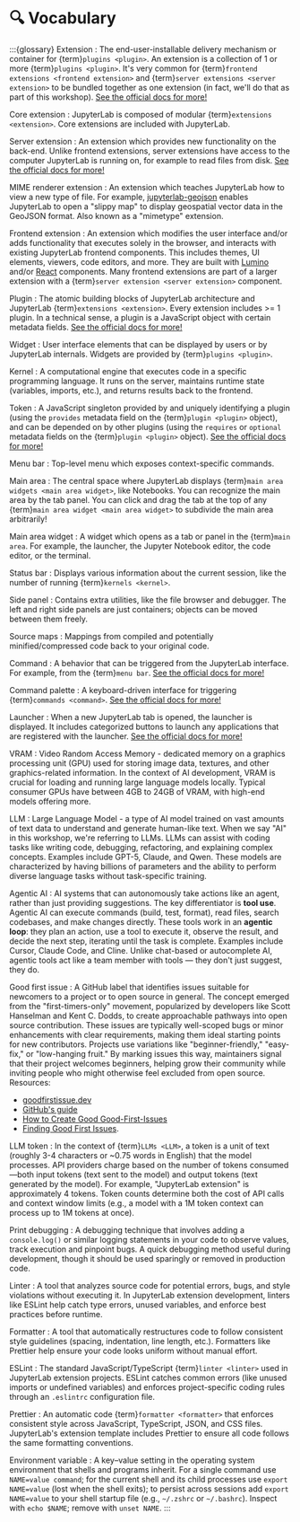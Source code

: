 # 🔍 Vocabulary

:::{glossary}
Extension
: The end-user-installable delivery mechanism or container for {term}`plugins <plugin>`.
An extension is a collection of 1 or more {term}`plugins <plugin>`.
It's very common for {term}`frontend extensions <frontend extension>` and
{term}`server extensions <server extension>` to be bundled together as one extension
(in fact, we'll do that as part of this workshop).
[See the official docs for more!](https://jupyterlab.readthedocs.io/en/stable/extension/extension_dev.html#overview-of-extensions)

Core extension
: JupyterLab is composed of modular {term}`extensions <extension>`.
Core extensions are included with JupyterLab.

Server extension
: An extension which provides new functionality on the back-end.
Unlike frontend extensions, server extensions have access to the computer JupyterLab is
running on, for example to read files from disk.
[See the official docs for more!](https://jupyter-server.readthedocs.io/en/stable/developers/extensions.html)

MIME renderer extension
: An extension which teaches JupyterLab how to view a new type of file.
For example,
[jupyterlab-geojson](https://github.com/jupyterlab/jupyter-renderers/tree/main/packages/geojson-extension)
enables JupyterLab to open a "slippy map" to display geospatial vector data in the
GeoJSON format.
Also known as a "mimetype" extension.

Frontend extension
: An extension which modifies the user interface and/or adds functionality that executes
solely in the browser, and interacts with existing JupyterLab frontend components.
This includes themes, UI elements, viewers, code editors, and more.
They are built with [Lumino](https://lumino.readthedocs.io/en/latest/) and/or
[React](https://react.dev/learn) components.
Many frontend extensions are part of a larger extension with a
{term}`server extension <server extension>` component.

Plugin
: The atomic building blocks of JupyterLab architecture and JupyterLab {term}`extensions <extension>`.
Every extension includes >= 1 plugin.
In a technical sense, a plugin is a JavaScript object with certain metadata fields.
[See the official docs for more!](https://jupyterlab.readthedocs.io/en/stable/extension/extension_dev.html#plugins)

Widget
: User interface elements that can be displayed by users or by JupyterLab internals.
Widgets are provided by {term}`plugins <plugin>`.

Kernel
: A computational engine that executes code in a specific programming language.
It runs on the server, maintains runtime state (variables, imports, etc.), and returns
results back to the frontend.

Token
: A JavaScript singleton provided by and uniquely identifying a plugin (using the
`provides` metadata field on the {term}`plugin <plugin>` object), and can be depended on
by other plugins (using the `requires` or `optional` metadata fields
on the {term}`plugin <plugin>` object).
[See the official docs for more!](https://jupyterlab.readthedocs.io/en/stable/extension/extension_dev.html#tokens)

Menu bar
: Top-level menu which exposes context-specific commands.

Main area
: The central space where JupyterLab displays {term}`main area widgets <main area widget>`,
like Notebooks.
You can recognize the main area by the tab panel.
You can click and drag the tab at the top of any {term}`main area widget <main area widget>`
to subdivide the main area arbitrarily!

Main area widget
: A widget which opens as a tab or panel in the {term}`main area`.
For example, the launcher, the Jupyter Notebook editor, the code editor, or the terminal.

Status bar
: Displays various information about the current session, like the number of running
{term}`kernels <kernel>`.

Side panel
: Contains extra utilities, like the file browser and debugger.
The left and right side panels are just containers; objects can be moved between them freely.

Source maps
: Mappings from compiled and potentially minified/compressed code back to your original code.

Command
: A behavior that can be triggered from the JupyterLab interface.
For example, from the {term}`menu bar`.
[See the official docs for more!](https://jupyterlab.readthedocs.io/en/latest/user/commands.html)

Command palette
: A keyboard-driven interface for triggering {term}`commands <command>`.
[See the official docs for more!](https://jupyterlab.readthedocs.io/en/stable/user/commands.html#command-palette)

Launcher
: When a new JupyterLab tab is opened, the launcher is displayed.
It includes categorized buttons to launch any applications that are registered with the launcher.
[See the official docs for more!](https://jupyterlab.readthedocs.io/en/latest/extension/extension_points.html#launcher)

VRAM
: Video Random Access Memory - dedicated memory on a graphics processing unit (GPU) used for storing image data, textures, and other graphics-related information.
In the context of AI development, VRAM is crucial for loading and running large language models locally.
Typical consumer GPUs have between 4GB to 24GB of VRAM, with high-end models offering more.

LLM
: Large Language Model - a type of AI model trained on vast amounts of text data to understand and generate human-like text.
When we say "AI" in this workshop, we're referring to LLMs.
LLMs can assist with coding tasks like writing code, debugging, refactoring, and explaining complex concepts.
Examples include GPT-5, Claude, and Qwen.
These models are characterized by having billions of parameters and the ability to perform diverse language tasks without task-specific training.

Agentic AI
: AI systems that can autonomously take actions like an agent, rather than just providing suggestions.
The key differentiator is **tool use**. Agentic AI can execute commands (build, test, format), read files, search codebases, and make changes directly.
These tools work in an **agentic loop**: they plan an action, use a tool to execute it, observe the result, and decide the next step, iterating until the task is complete.
Examples include Cursor, Claude Code, and Cline.
Unlike chat-based or autocomplete AI, agentic tools act like a team member with tools — they don't just suggest, they do.

Good first issue
: A GitHub label that identifies issues suitable for newcomers to a project or to open source in general.
The concept emerged from the "first-timers-only" movement, popularized by developers like Scott Hanselman and Kent C. Dodds, to create approachable pathways into open source contribution.
These issues are typically well-scoped bugs or minor enhancements with clear requirements, making them ideal starting points for new contributors.
Projects use variations like "beginner-friendly," "easy-fix," or "low-hanging fruit."
By marking issues this way, maintainers signal that their project welcomes beginners, helping grow their community while inviting people who might otherwise feel excluded from open source.
Resources:
- [goodfirstissue.dev](https://goodfirstissue.dev/)
- [GitHub's guide](https://opensource.guide/building-community/)
- [How to Create Good Good-First-Issues](https://blogs.vmware.com/opensource/2019/10/16/open-source-good-first-issues/)
- [Finding Good First Issues](https://community.codenewbie.org/bdougie/finding-good-first-issues-33a6).

LLM token
: In the context of {term}`LLMs <LLM>`, a token is a unit of text (roughly 3-4 characters or ~0.75 words in English) that the model processes.
API providers charge based on the number of tokens consumed—both input tokens (text sent to the model) and output tokens (text generated by the model).
For example, "JupyterLab extension" is approximately 4 tokens.
Token counts determine both the cost of API calls and context window limits (e.g., a model with a 1M token context can process up to 1M tokens at once).

Print debugging
: A debugging technique that involves adding a `console.log()` or similar logging statements in your code to observe values, track execution and pinpoint bugs. A quick debugging method useful during development, though it should be used sparingly or removed in production code.

Linter
: A tool that analyzes source code for potential errors, bugs, and style violations without executing it. In JupyterLab extension development, linters like ESLint help catch type errors, unused variables, and enforce best practices before runtime.

Formatter
: A tool that automatically restructures code to follow consistent style guidelines (spacing, indentation, line length, etc.). Formatters like Prettier help ensure your code looks uniform without manual effort.

ESLint
: The standard JavaScript/TypeScript {term}`linter <linter>` used in JupyterLab extension projects. ESLint catches common errors (like unused imports or undefined variables) and enforces project-specific coding rules through an `.eslintrc` configuration file.

Prettier
: An automatic code {term}`formatter <formatter>` that enforces consistent style across JavaScript, TypeScript, JSON, and CSS files. JupyterLab's extension template includes Prettier to ensure all code follows the same formatting conventions.

Environment variable
: A key–value setting in the operating system environment that shells and programs inherit.
For a single command use `NAME=value command`; for the current shell and its child processes use `export NAME=value` (lost when the shell exits); to persist across sessions add `export NAME=value` to your shell startup file (e.g., `~/.zshrc` or `~/.bashrc`).
Inspect with `echo $NAME`; remove with `unset NAME`.
:::
